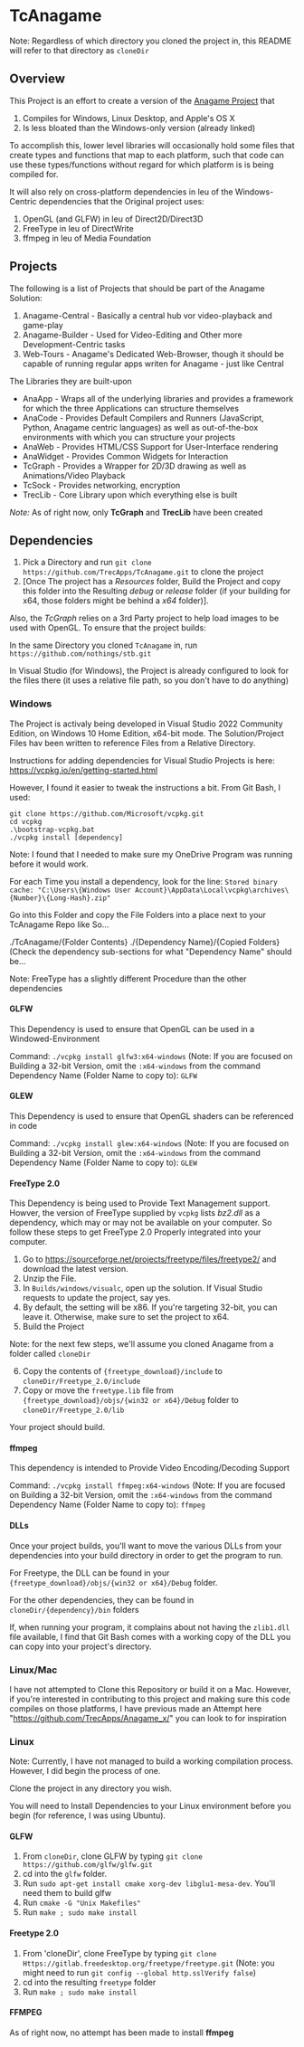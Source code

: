 # TcAnagame

Note: Regardless of which directory you cloned the project in, this README will refer to that directory as `cloneDir`

## Overview

This Project is an effort to create a version of the [Anagame Project](https://github.com/TrecApps/AnaGame) that 

1. Compiles for Windows, Linux Desktop, and Apple's OS X
2. Is less bloated than the Windows-only version (already linked)

To accomplish this, lower level libraries will occasionally hold some files that create types and functions that map to each platform, such that code can use these types/functions without regard for which platform is is being compiled for.

It will also rely on cross-platform dependencies in leu of the Windows-Centric dependencies that the Original project uses:

1. OpenGL (and GLFW) in leu of Direct2D/Direct3D
2. FreeType in leu of DirectWrite
3. ffmpeg in leu of Media Foundation

## Projects

The following is a list of Projects that should be part of the Anagame Solution:

1. Anagame-Central - Basically a central hub vor video-playback and game-play
2. Anagame-Builder - Used for Video-Editing and Other more Development-Centric tasks
3. Web-Tours - Anagame's Dedicated Web-Browser, though it should be capable of running regular apps writen for Anagame - just like Central

The Libraries they are built-upon

* AnaApp - Wraps all of the underlying libraries and provides a framework for which the three Applications can structure themselves
* AnaCode - Provides Default Compilers and Runners (JavaScript, Python, Anagame centric languages) as well as out-of-the-box environments with which you can structure your projects
* AnaWeb - Provides HTML/CSS Support for User-Interface rendering
* AnaWidget - Provides Common Widgets for Interaction
* TcGraph - Provides a Wrapper for 2D/3D drawing as well as Animations/Video Playback
* TcSock - Provides networking, encryption
* TrecLib - Core Library upon which everything else is built

_Note:_ As of right now, only **TcGraph** and **TrecLib** have been created

## Dependencies

1. Pick a Directory and run `git clone https://github.com/TrecApps/TcAnagame.git` to clone the project
2. [Once The project has a *Resources* folder, Build the Project and copy this folder into the Resulting *debug* or *release* folder (if your building for x64, those folders might be behind a *x64* folder)].

Also, the *TcGraph* relies on a 3rd Party project to help load images to be used with OpenGL. To ensure that the project builds:

In the same Directory you cloned `TcAnagame` in, run `https://github.com/nothings/stb.git`

In Visual Studio (for Windows), the Project is already configured to look for the files there (it uses a relative file path, so you don't have to do anything)

### Windows

The Project is activaly being developed in Visual Studio 2022 Community Edition, on Windows 10 Home Edition, x64-bit mode. The Solution/Project Files hav been written to reference Files from a Relative Directory.

Instructions for adding dependencies for Visual Studio Projects is here: https://vcpkg.io/en/getting-started.html

However, I found it easier to tweak the instructions a bit. From Git Bash, I used:

```
git clone https://github.com/Microsoft/vcpkg.git
cd vcpkg
.\bootstrap-vcpkg.bat
./vcpkg install [dependency]
```

Note: I found that I needed to make sure my OneDrive Program was running before it would work.

For each Time you install a dependency, look for the line:
`Stored binary cache: "C:\Users\{Windows User Account}\AppData\Local\vcpkg\archives\{Number}\{Long-Hash}.zip"`

Go into this Folder and copy the File Folders into a place next to your TcAnagame Repo like So...

./TcAnagame/{Folder Contents}
./{Dependency Name}/{Copied Folders} (Check the dependency sub-sections for what "Dependency Name" should be...

Note: FreeType has a slightly different Procedure than the other dependencies

#### GLFW

This Dependency is used to ensure that OpenGL can be used in a Windowed-Environment

Command: `./vcpkg install glfw3:x64-windows` (Note: If you are focused on Building a 32-bit Version, omit the `:x64-windows` from the command
Dependency Name (Folder Name to copy to): `GLFW`

#### GLEW

This Dependency is used to ensure that OpenGL shaders can be referenced in code

Command: `./vcpkg install glew:x64-windows` (Note: If you are focused on Building a 32-bit Version, omit the `:x64-windows` from the command
Dependency Name (Folder Name to copy to): `GLEW`

#### FreeType 2.0

This Dependency is being used to Provide Text Management support. Howver, the version of FreeType supplied by `vcpkg` lists *bz2.dll* as a dependency, which may or may not be available on your computer. So follow these steps to get FreeType 2.0 Properly integrated into your computer.

1. Go to https://sourceforge.net/projects/freetype/files/freetype2/ and download the latest version.
2. Unzip the File.
3. In `Builds/windows/visualc`, open up the solution. If Visual Studio requests to update the project, say yes.
4. By default, the setting will be x86. If you're targeting 32-bit, you can leave it. Otherwise, make sure to set the project to x64.
5. Build the Project

Note: for the next few steps, we'll assume you cloned Anagame from a folder called `cloneDir`

6. Copy the contents of `{freetype_download}/include` to `cloneDir/Freetype_2.0/include`
7. Copy or move the `freetype.lib` file from `{freetype_download}/objs/{win32 or x64}/Debug` folder to `cloneDir/Freetype_2.0/lib`

Your project should build.

#### ffmpeg

This dependency is intended to Provide Video Encoding/Decoding Support

Command: `./vcpkg install ffmpeg:x64-windows` (Note: If you are focused on Building a 32-bit Version, omit the `:x64-windows` from the command
Dependency Name (Folder Name to copy to): `ffmpeg`

#### DLLs

Once your project builds, you'll want to move the various DLLs from your dependencies into your build directory in order to get the program to run. 

For Freetype, the DLL can be found in your `{freetype_download}/objs/{win32 or x64}/Debug` folder.

For the other dependencies, they can be found in `cloneDir/{dependency}/bin` folders

If, when running your program, it complains about not having the `zlib1.dll` file available, I find that Git Bash comes with a working copy of the DLL you can copy into your project's directory.


### Linux/Mac

I have not attempted to Clone this Repository or build it on a Mac. However, if you're interested in contributing to this project and making sure this code compiles on those platforms, I have previous made an Attempt here "https://github.com/TrecApps/Anagame_x/" you can look to for inspiration

### Linux

Note: Currently, I have not managed to build a working compilation process. However, I did begin the process of one.

Clone the project in any directory you wish.

You will need to Install Dependencies to your Linux environment before you begin (for reference, I was using Ubuntu).

#### GLFW

1. From `cloneDir`, clone GLFW by typing `git clone https://github.com/glfw/glfw.git`
2. cd into the `glfw` folder.
3. Run `sudo apt-get install cmake xorg-dev libglu1-mesa-dev`. You'll need them to build glfw
4. Run `cmake -G "Unix Makefiles"`
5. Run `make ; sudo make install`

#### Freetype 2.0

1. From 'cloneDir', clone FreeType by typing `git clone Https://gitlab.freedesktop.org/freetype/freetype.git` (Note: you might need to run `git config --global http.sslVerify false`)
2. cd into the resulting `freetype` folder
3. Run `make ; sudo make install`

#### FFMPEG

As of right now, no attempt has been made to install **ffmpeg**